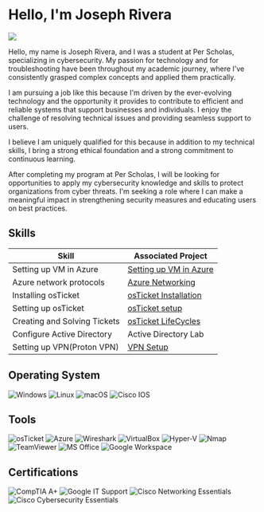 # Hello, I'm Joseph Rivera
<a href="https://www.linkedin.com/in/joseph-rivera-7969bb266/"><img src="https://img.shields.io/badge/-LinkedIn-0072b1?&style=for-the-badge&logo=linkedin&logoColor=white" /></a>

Hello, my name is Joseph Rivera, and I was a student at Per Scholas, specializing in cybersecurity. My passion for technology and for troubleshooting have been throughout my academic journey, where I've consistently grasped complex concepts and applied them practically.

I am pursuing a job like this because I'm driven by the ever-evolving  technology and the opportunity it provides to contribute to efficient and reliable systems that support businesses and individuals. I enjoy the challenge of resolving technical issues and providing seamless support to users.

I believe I am uniquely qualified for this because in addition to my technical skills, I bring a strong ethical foundation and a strong commitment to continuous learning.

After completing my program at Per Scholas, I will be looking for opportunities to apply my cybersecurity knowledge and skills to protect organizations from cyber threats. I'm seeking a role where I can make a meaningful impact in strengthening security measures and educating users on best practices.


## Skills


| Skill                                         | Associated Project         |
|-----------------------------------------------|----------------------------|
| Setting up VM in Azure                        | <a href="https://github.com/jrivera024/Azure-Networking/blob/main/README.md">Setting up VM in Azure</a>|
| Azure network protocols                       | <a href=https://github.com/jrivera024/Azure-networking-protocols/tree/main>Azure Networking</a>|
| Installing osTicket                           | <a href=https://github.com/jrivera024/osTicket-Setup/blob/main/README.md>osTicket Installation|
| Setting up osTicket                           | <a href=https://github.com/jrivera024/osTicket-setup/blob/main/README.md>osTicket setup|
| Creating and Solving Tickets                  | <a href=https://github.com/jrivera024/Ticket-Lifecycle/blob/main/README.md>osTicket LifeCycles|
| Configure Active Directory                    | Active Directory Lab|
| Setting up VPN(Proton VPN)                    | <a href=https://github.com/jrivera024/VPN-Setup/blob/main/README.md>VPN Setup                     |


## Operating System

![Windows](https://img.shields.io/badge/OS-Windows_10-0078D6?style=for-the-badge&logo=windows&logoColor=white)
![Linux](https://img.shields.io/badge/OS-Linux-FCC624?style=for-the-badge&logo=linux&logoColor=black)
![macOS](https://img.shields.io/badge/OS-macOS-000000?style=for-the-badge&logo=apple&logoColor=white)
![Cisco IOS](https://img.shields.io/badge/OS-Cisco_IOS-1BA0D7?style=for-the-badge&logo=cisco&logoColor=white)


## Tools

![osTicket](https://img.shields.io/badge/Ticketing-osTicket-orange?style=for-the-badge)
![Azure](https://img.shields.io/badge/Cloud-Microsoft_Azure-0078D4?style=for-the-badge&logo=microsoftazure&logoColor=white)
![Wireshark](https://img.shields.io/badge/Tool-Wireshark-1679A7?style=for-the-badge&logo=wireshark&logoColor=white)
![VirtualBox](https://img.shields.io/badge/Tool-VirtualBox-183A61?style=for-the-badge&logo=virtualbox&logoColor=white)
![Hyper-V](https://img.shields.io/badge/Tool-Hyper--V-0078D7?style=for-the-badge&logo=microsoft&logoColor=white)
![Nmap](https://img.shields.io/badge/Tool-Nmap-4682B4?style=for-the-badge&logo=gnometerminal&logoColor=white)
![TeamViewer](https://img.shields.io/badge/Tool-TeamViewer-0E8EE9?style=for-the-badge&logo=teamviewer&logoColor=white)
![MS Office](https://img.shields.io/badge/Tool-MS_Office-D83B01?style=for-the-badge&logo=microsoftoffice&logoColor=white)
![Google Workspace](https://img.shields.io/badge/Tool-Google_Workspace-4285F4?style=for-the-badge&logo=googleworkspace&logoColor=white)

## Certifications

![CompTIA A+](https://img.shields.io/badge/Certification-CompTIA_A%2B-EA1D25?style=for-the-badge&logo=comptia&logoColor=white)
![Google IT Support](https://img.shields.io/badge/Certification-Google_IT_Support-4285F4?style=for-the-badge&logo=google&logoColor=white)
![Cisco Networking Essentials](https://img.shields.io/badge/Certification-Cisco_Networking_Essentials-1BA0D7?style=for-the-badge&logo=cisco&logoColor=white)
![Cisco Cybersecurity Essentials](https://img.shields.io/badge/Certification-Cisco_Cybersecurity_Essentials-005073?style=for-the-badge&logo=cisco&logoColor=white)

</div>

